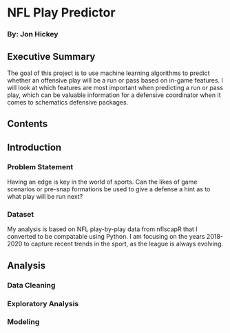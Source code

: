 # NFL Play Predictor

### By: Jon Hickey

## Executive Summary
The goal of this project is to use machine learning algorithms to predict whether an offensive play will be a run or pass based on in-game features. I will look at which features are most important when predicting a run or pass play, which can be valuable information for a defensive coordinator when it comes to schematics defensive packages.

## Contents

## Introduction

### Problem Statement
Having an edge is key in the world of sports. Can the likes of game scenarios or pre-snap formations be used to give a defense a hint as to what play will be run next?

### Dataset
My analysis is based on NFL play-by-play data from nflscapR that I converted to be compatable using Python. I am focusing on the years 2018-2020 to capture recent trends in the sport, as the league is always evolving.

## Analysis

### Data Cleaning

### Exploratory Analysis

### Modeling
